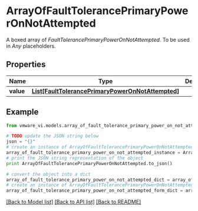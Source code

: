# ArrayOfFaultTolerancePrimaryPowerOnNotAttempted

A boxed array of *FaultTolerancePrimaryPowerOnNotAttempted*. To be used in *Any* placeholders. 

## Properties
Name | Type | Description | Notes
------------ | ------------- | ------------- | -------------
**value** | [**List[FaultTolerancePrimaryPowerOnNotAttempted]**](FaultTolerancePrimaryPowerOnNotAttempted.md) |  | 

## Example

```python
from vmware_vi.models.array_of_fault_tolerance_primary_power_on_not_attempted import ArrayOfFaultTolerancePrimaryPowerOnNotAttempted

# TODO update the JSON string below
json = "{}"
# create an instance of ArrayOfFaultTolerancePrimaryPowerOnNotAttempted from a JSON string
array_of_fault_tolerance_primary_power_on_not_attempted_instance = ArrayOfFaultTolerancePrimaryPowerOnNotAttempted.from_json(json)
# print the JSON string representation of the object
print ArrayOfFaultTolerancePrimaryPowerOnNotAttempted.to_json()

# convert the object into a dict
array_of_fault_tolerance_primary_power_on_not_attempted_dict = array_of_fault_tolerance_primary_power_on_not_attempted_instance.to_dict()
# create an instance of ArrayOfFaultTolerancePrimaryPowerOnNotAttempted from a dict
array_of_fault_tolerance_primary_power_on_not_attempted_form_dict = array_of_fault_tolerance_primary_power_on_not_attempted.from_dict(array_of_fault_tolerance_primary_power_on_not_attempted_dict)
```
[[Back to Model list]](../README.md#documentation-for-models) [[Back to API list]](../README.md#documentation-for-api-endpoints) [[Back to README]](../README.md)


